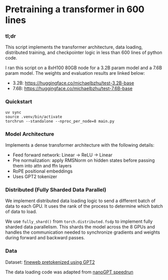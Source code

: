 # Pretraining a transformer in 600 lines

### tl;dr
This script implements the transformer architecture, data loading, distributed training, and checkpointer logic in less than 600 lines of python code.

I ran this script on a 8xH100 80GB node for a 3.2B param model and a 7.6B param model. The weights and evaluation results are linked below:
- 3.2B: https://huggingface.co/michaelbzhu/test-3.2B-base
- 7.6B: https://huggingface.co/michaelbzhu/test-7.6B-base

### Quickstart
```
uv sync
source .venv/bin/activate
torchrun --standalone --nproc_per_node=8 main.py
```

### Model Architecture
Implements a dense transformer architecture with the following details:
- Feed forward network: Linear -> ReLU -> Linear
- Pre normalization: apply RMSNorm on hidden states before passing them into attn and ffn layers
- RoPE positional embeddings
- Uses GPT2 tokenizer


### Distributed (Fully Sharded Data Parallel)
We implement distributed data loading logic to send a different batch of data to each GPU. It uses the rank of the process to determine which batch of data to load.

We use `fully_shard()` from `torch.distributed.fsdp` to implement fully sharded data parallelism. This shards the model across the 8 GPUs and handles the communication needed to synchronize gradients and weights during forward and backward passes.

### Data
Dataset: [fineweb pretokenized using GPT2](https://huggingface.co/datasets/kjj0/fineweb100B-gpt2)

The data loading code was adapted from [nanoGPT speedrun](https://github.com/KellerJordan/modded-nanogpt)
